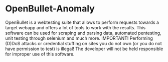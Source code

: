 # OpenBullet-Anomaly
OpenBullet is a webtesting suite that allows to perform requests towards a target webapp and offers a lot of tools to work with the results. This software can be used for scraping and parsing data, automated pentesting, unit testing through selenium and much more.  IMPORTANT! Performing (D)DoS attacks or credential stuffing on sites you do not own (or you do not have permission to test) is illegal! The developer will not be held responsible for improper use of this software.
